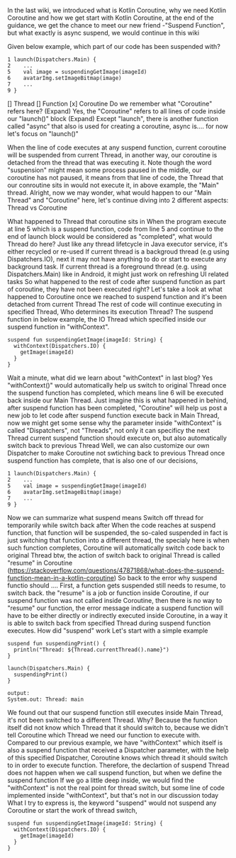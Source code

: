 In the last wiki, we introduced what is Kotlin Coroutine, why we need Kotlin Coroutine and how we get start with Kotlin Coroutine, at the end of the guidance, we get the chance to meet our new friend -"Suspend Function", but what exactly is async suspend, we would continue in this wiki

Given below example, which part of our code has been suspended with?
```
1 launch(Dispatchers.Main) {
2    ...
5    val image = suspendingGetImage(imageId)
6    avatarImg.setImageBitmap(image)
7    ...
9 }
```
[] Thread
[] Function
[x] Coroutine
Do we remember what "Coroutine" refers here? 
(Expand) Yes, the "Coroutine" refers to all lines of code inside our "launch()" block
(Expand) Except "launch", there is another function called "async" that also is used for creating a coroutine, async is.... for now let's focus on "launch()"

When the line of code executes at any suspend function, current coroutine will be suspended from current Thread, in another way, our coroutine is detached from the thread that was executing it. Note though the word "suspension" might mean some process paused in the middle,  our coroutine has not paused, it means from that line of code, the Thread that our conroutine sits in would not execute it, in above example, the "Main" thread. Alright, now we may wonder, what would happen to our "Main Thread" and "Coroutine" here, let's continue diving into 2 different aspects: Thread vs Coroutine

What happened to Thread that coroutine sits in
When the program execute at line 5 which is a suspend function, code from line 5 and continue to the end of launch block would be considered as "completed", what would Thread do here?
Just like any thread lifetcycle in Java executor service, it's either recycled or re-used
If current thread is a backgroud thread (e.g using Dispatchers.IO), next it may not have anything to do or start to execute any background task.
If current thread is a foreground thread (e.g. using Dispatchers.Main) like in Android, it might just work on refreshing UI related tasks
So what happened to the rest of code after suspend function as part of coroutine, they have not been executed right? Let's take a look at what happened to Coroutine once we reached to suspend function and it's been detached from current Thread
The rest of code will continue executing in specified Thread, 
Who determines its execution Thread? The suspend function
in below example, the IO Thread which specified inside our suspend function in "withContext". 

```
suspend fun suspendingGetImage(imageId: String) {
  withContext(Dispatchers.IO) {
    getImage(imageId)
  }
}
```
Wait a minute, what did we learn about "withContext" in last blog? Yes "withContext()" would automatically help us switch to original Thread once the suspend function has completed, which means line 6 will be executed back inside our Main Thread. 
Just imagine this is what happened in behind, after suspend function has been completed, "Coroutine" will help us post a new job to let code after suspend function execute back in Main Thread, now we might get some sense why the parameter inside "withContext" is called "Dispatchers", not "Threads", not only it can specificy the next Thread current suspend function should execute on, but also automatically switch back to previous Thread
Well, we can also customize our own Dispatcher to make Coroutine not swtiching back to previous Thread once suspend function has complete, that is also one of our decisions, 

```
1 launch(Dispatchers.Main) {
2    ...
5    val image = suspendingGetImage(imageId)
6    avatarImg.setImageBitmap(image)
7    ...
9 }
```
Now we can summarize what suspend means
Switch off thread for temporarily while switch back after 
When the code reaches at suspend function, that function will be suspended, the so-caled suspended in fact is just switching that function into a different thread, the specialy here is when such function completes, Coroutine will automatically switch code back to original Thread
btw, the action of switch back to original Thread is called "resume" in Coroutine (https://stackoverflow.com/questions/47871868/what-does-the-suspend-function-mean-in-a-kotlin-coroutine)
So back to the error why suspend functio should ....
First, a function gets suspended still needs to resume, to switch back. the "resume" is a job or function inside Coroutine, if our suspend function was not called inside Coroutine, then there is no way to "resume" our function, the error message indicate a suspend function will have to be either directly or indirectly executed inside Coroutine, in a way it is able to switch back from specified Thread during suspend function executes.
How did "suspend" work
Let's start with a simple example
```
suspend fun suspendingPrint() {
  println("Thread: ${Thread.currentThread().name}")
}

launch(Dispatchers.Main) {
  suspendingPrint()
}

output:
System.out: Thread: main
```
We found out that our suspend function still executes inside Main Thread, it's not been switched to a different Thread. Why? Because the function itself did not know which Thread that it should switch to, because we didn't tell Coroutine which Thread we need our function to execute with.
Compared to our previous example, we have "withContext" which itself is also a suspend function that received a Dispatcher parameter, with the help of this specified Dispatcher, Coroutine knows which thread it should switch to in order to execute function. Therefore, the declartion of suspend Thread does not happen when we call suspend function, but when we define the suspend function
If we go a little deep inside, we would find the "withContext" is not the real point for thread switch, but some line of code implemented inside "withContext", but that's not in our discussion today
What I try to express is, the keyword "suspend" would not suspend any Coroutine or start the work of thread switch, 
```
suspend fun suspendingGetImage(imageId: String) {
  withContext(Dispatchers.IO) {
    getImage(imageId)
  }
}
```
<!--stackedit_data:
eyJoaXN0b3J5IjpbLTIxMDI1NDIzMDYsLTE4NDQwODYyNDUsLT
ExNTkyNTExODYsMjI3OTE2OTI3LC01MDY0ODI5MDcsMTc1MDM0
OTUxMl19
-->